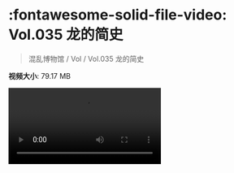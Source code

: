 # :fontawesome-solid-file-video: Vol.035 龙的简史

> 混乱博物馆 / Vol / Vol.035 龙的简史

**视频大小**: 79.17 MB

<div class="video"><video src="https://file.hsyhx.top/archive/混乱博物馆/Vol/Vol.035 龙的简史.mp4" controls preload>🤔 您的浏览器不支持 video 标签</video></div>
